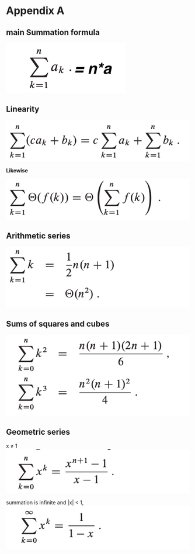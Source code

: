 # Appendix A 

## main Summation formula
![sums](./sums1.png)

## Linearity
![Linearity 1](./Linearity1.png)

**Likewise**

![Linearity 2](./Linearity2.png)

## Arithmetic series
![Arithmetic series](./Arithmetic_series.png)

## Sums of squares and cubes
 ![Sums of squares and cubes](./Sums_of_squares_and_cubes.png)

## Geometric series
x ≠ 1
![Geometric series 1](./Geometric1.png)


summation is infinite and |x| < 1,
![Geometric series 2](./Geometric2.png)
